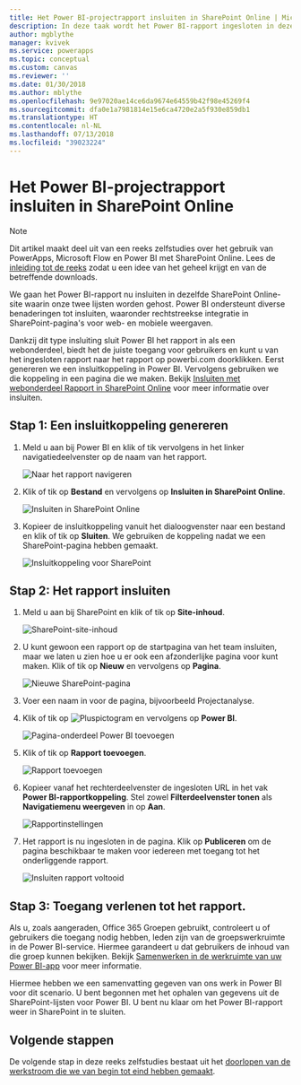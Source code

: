 ```yaml
---
title: Het Power BI-projectrapport insluiten in SharePoint Online | Microsoft Docs
description: In deze taak wordt het Power BI-rapport ingesloten in dezelfde SharePoint Online-site waarin onze twee lijsten worden gehost.
author: mgblythe
manager: kvivek
ms.service: powerapps
ms.topic: conceptual
ms.custom: canvas
ms.reviewer: ''
ms.date: 01/30/2018
ms.author: mblythe
ms.openlocfilehash: 9e97020ae14ce6da9674e64559b42f98e45269f4
ms.sourcegitcommit: dfa0e1a7981814e15e6ca4720e2a5f930e859db1
ms.translationtype: HT
ms.contentlocale: nl-NL
ms.lasthandoff: 07/13/2018
ms.locfileid: "39023224"
---
```

# <a name="embed-the-power-bi-project-report-in-sharepoint-online"></a>Het Power BI-projectrapport insluiten in SharePoint Online
> [!NOTE]
> Dit artikel maakt deel uit van een reeks zelfstudies over het gebruik van PowerApps, Microsoft Flow en Power BI met SharePoint Online. Lees de [inleiding tot de reeks](sharepoint-scenario-intro.md) zodat u een idee van het geheel krijgt en van de betreffende downloads.

We gaan het Power BI-rapport nu insluiten in dezelfde SharePoint Online-site waarin onze twee lijsten worden gehost. Power BI ondersteunt diverse benaderingen tot insluiten, waaronder rechtstreekse integratie in SharePoint-pagina's voor web- en mobiele weergaven.

Dankzij dit type insluiting sluit Power BI het rapport in als een webonderdeel, biedt het de juiste toegang voor gebruikers en kunt u van het ingesloten rapport naar het rapport op powerbi.com doorklikken. Eerst genereren we een insluitkoppeling in Power BI. Vervolgens gebruiken we die koppeling in een pagina die we maken. Bekijk [Insluiten met webonderdeel Rapport in SharePoint Online](https://docs.microsoft.com/power-bi/service-embed-report-spo) voor meer informatie over insluiten.

## <a name="step-1-generate-an-embed-link"></a>Stap 1: Een insluitkoppeling genereren
1. Meld u aan bij Power BI en klik of tik vervolgens in het linker navigatiedeelvenster op de naam van het rapport.
   
    ![Naar het rapport navigeren](./media/sharepoint-scenario-embed-report/08-01-01-reports.png)
2. Klik of tik op **Bestand** en vervolgens op **Insluiten in SharePoint Online**.
   
    ![Insluiten in SharePoint Online](./media/sharepoint-scenario-embed-report/08-01-02-embed-spo.png)
3. Kopieer de insluitkoppeling vanuit het dialoogvenster naar een bestand en klik of tik op **Sluiten**. We gebruiken de koppeling nadat we een SharePoint-pagina hebben gemaakt.
   
    ![Insluitkoppeling voor SharePoint](./media/sharepoint-scenario-embed-report/08-01-03-embed-url.png)

## <a name="step-2-embed-the-report"></a>Stap 2: Het rapport insluiten
1. Meld u aan bij SharePoint en klik of tik op **Site-inhoud**.
   
    ![SharePoint-site-inhoud](./media/sharepoint-scenario-embed-report/08-01-04-site-contents.png)
2. U kunt gewoon een rapport op de startpagina van het team insluiten, maar we laten u zien hoe u er ook een afzonderlijke pagina voor kunt maken. Klik of tik op **Nieuw** en vervolgens op **Pagina**.
   
    ![Nieuwe SharePoint-pagina](./media/sharepoint-scenario-embed-report/08-01-05-new-page.png)
3. Voer een naam in voor de pagina, bijvoorbeeld Projectanalyse.
4. Klik of tik op ![Pluspictogram](./media/sharepoint-scenario-embed-report/icon-plus.png) en vervolgens op **Power BI**.
   
    ![Pagina-onderdeel Power BI toevoegen](./media/sharepoint-scenario-embed-report/08-01-06-add-page-part.png)
5. Klik of tik op **Rapport toevoegen**.
   
    ![Rapport toevoegen](./media/sharepoint-scenario-embed-report/08-01-07-add-report.png)
6. Kopieer vanaf het rechterdeelvenster de ingesloten URL in het vak **Power BI-rapportkoppeling**. Stel zowel **Filterdeelvenster tonen** als **Navigatiemenu weergeven** in op **Aan**.
   
    ![Rapportinstellingen](./media/sharepoint-scenario-embed-report/08-01-08-report-settings.png)
7. Het rapport is nu ingesloten in de pagina. Klik op **Publiceren** om de pagina beschikbaar te maken voor iedereen met toegang tot het onderliggende rapport.
   
    ![Insluiten rapport voltooid](./media/sharepoint-scenario-embed-report/08-01-09-report-complete.png)

## <a name="step-3-grant-access-to-the-report"></a>Stap 3: Toegang verlenen tot het rapport.
Als u, zoals aangeraden, Office 365 Groepen gebruikt, controleert u of gebruikers die toegang nodig hebben, leden zijn van de groepswerkruimte in de Power BI-service. Hiermee garandeert u dat gebruikers de inhoud van die groep kunnen bekijken. Bekijk [Samenwerken in de werkruimte van uw Power BI-app](https://docs.microsoft.com/power-bi/service-collaborate-power-bi-workspace) voor meer informatie.

Hiermee hebben we een samenvatting gegeven van ons werk in Power BI voor dit scenario. U bent begonnen met het ophalen van gegevens uit de SharePoint-lijsten voor Power BI. U bent nu klaar om het Power BI-rapport weer in SharePoint in te sluiten.

## <a name="next-steps"></a>Volgende stappen
De volgende stap in deze reeks zelfstudies bestaat uit het [doorlopen van de werkstroom die we van begin tot eind hebben gemaakt](sharepoint-scenario-summary.md).

